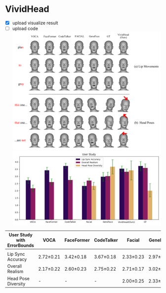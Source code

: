 # VividHead
- [x] upload visualize result
- [ ] upload code
![替代文本](./form.jpg)
![替代文本](./userStudy_errorBounds.png)

| **User Study with ErrorBounds** | VOCA       | FaceFormer | CodeTalker | Facial     | GeneFace   | VividHead(Ours) | GT        |
|---------------------------|------------|------------|------------|------------|------------|-----------------|-----------|
|                           |            |            |            |            |            |                 |           |
| Lip Sync Accuracy         | 2.72±0.21    | 3.42±0.18   | 3.67±0.18   | 2.33±0.23    | 2.97±0.31    | 3.67±0.19         | 3.72±0.32   |
| Overall Realism           | 2.17±0.22    | 2.60±0.23   | 2.75±0.22    | 2.71±0.17   | 3.02±0.26    | 3.31±0.20         | 3.58±0.29   |
| Head Pose Diversity       |  -  |   -  |  -  | 2.00±0.25    | 2.33±0.50    | 3.42±0.67         | 3.67±0.46   |
